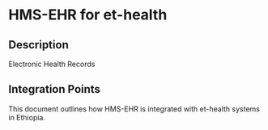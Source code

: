 # HMS-EHR for et-health

## Description

Electronic Health Records

## Integration Points

This document outlines how HMS-EHR is integrated with et-health systems in Ethiopia.
